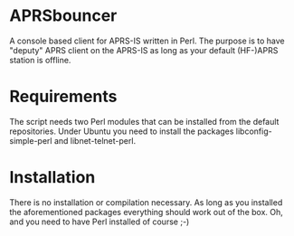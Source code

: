 # APRSbouncer
A console based client for APRS-IS written in Perl. The purpose is to have "deputy" APRS client on the APRS-IS as long as your default (HF-)APRS station is offline.

# Requirements
The script needs two Perl modules that can be installed from the default repositories. Under Ubuntu you need to install the packages libconfig-simple-perl and libnet-telnet-perl.

# Installation
There is no installation or compilation necessary. As long as you installed the aforementioned packages everything should work out of the box. Oh, and you need to have Perl installed of course ;-)
